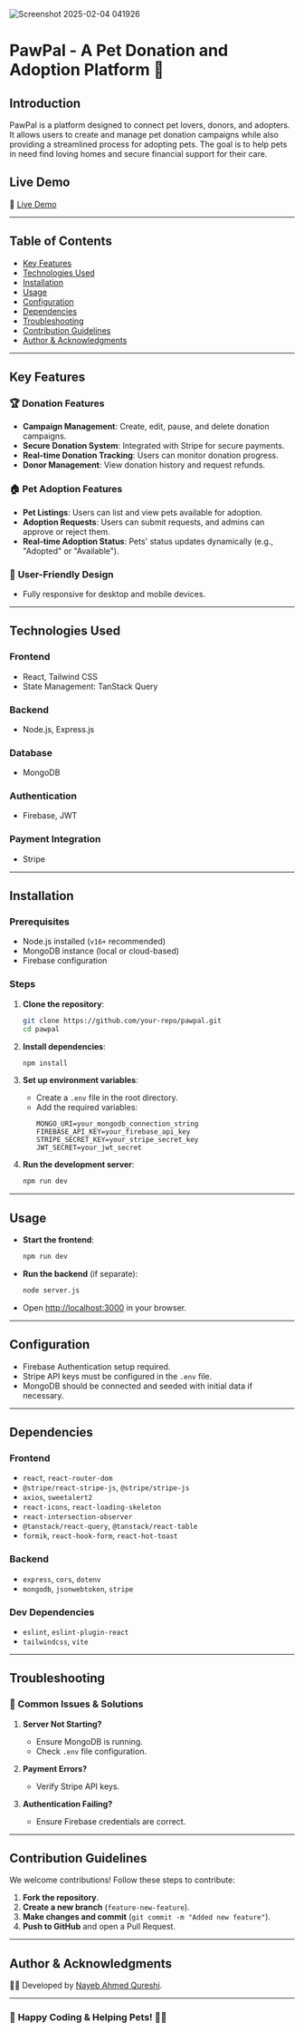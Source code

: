 ![Screenshot 2025-02-04 041926](https://github.com/user-attachments/assets/de38ed61-1e72-45b7-95b8-06e98e86071f)



# **PawPal - A Pet Donation and Adoption Platform** 🐾

## **Introduction**
PawPal is a platform designed to connect pet lovers, donors, and adopters. It allows users to create and manage pet donation campaigns while also providing a streamlined process for adopting pets. The goal is to help pets in need find loving homes and secure financial support for their care.

## **Live Demo**
🔗 [Live Demo](https://pawpal-364b2.web.app)

---

## **Table of Contents**
- [Key Features](#key-features)
- [Technologies Used](#technologies-used)
- [Installation](#installation)
- [Usage](#usage)
- [Configuration](#configuration)
- [Dependencies](#dependencies)
- [Troubleshooting](#troubleshooting)
- [Contribution Guidelines](#contribution-guidelines)
- [Author & Acknowledgments](#author--acknowledgments)

---

## **Key Features**
### 🏆 **Donation Features**
- **Campaign Management**: Create, edit, pause, and delete donation campaigns.
- **Secure Donation System**: Integrated with Stripe for secure payments.
- **Real-time Donation Tracking**: Users can monitor donation progress.
- **Donor Management**: View donation history and request refunds.

### 🏠 **Pet Adoption Features**
- **Pet Listings**: Users can list and view pets available for adoption.
- **Adoption Requests**: Users can submit requests, and admins can approve or reject them.
- **Real-time Adoption Status**: Pets' status updates dynamically (e.g., "Adopted" or "Available").

### 🎨 **User-Friendly Design**
- Fully responsive for desktop and mobile devices.

---

## **Technologies Used**
### **Frontend**
- React, Tailwind CSS
- State Management: TanStack Query

### **Backend**
- Node.js, Express.js

### **Database**
- MongoDB

### **Authentication**
- Firebase, JWT

### **Payment Integration**
- Stripe

---

## **Installation**
### Prerequisites
- Node.js installed (`v16+` recommended)
- MongoDB instance (local or cloud-based)
- Firebase configuration

### Steps
1. **Clone the repository**:
   ```sh
   git clone https://github.com/your-repo/pawpal.git
   cd pawpal
   ```

2. **Install dependencies**:
   ```sh
   npm install
   ```

3. **Set up environment variables**:
   - Create a `.env` file in the root directory.
   - Add the required variables:
     ```
     MONGO_URI=your_mongodb_connection_string
     FIREBASE_API_KEY=your_firebase_api_key
     STRIPE_SECRET_KEY=your_stripe_secret_key
     JWT_SECRET=your_jwt_secret
     ```

4. **Run the development server**:
   ```sh
   npm run dev
   ```

---

## **Usage**
- **Start the frontend**:
  ```sh
  npm run dev
  ```
- **Run the backend** (if separate):
  ```sh
  node server.js
  ```
- Open [http://localhost:3000](http://localhost:3000) in your browser.

---

## **Configuration**
- Firebase Authentication setup required.
- Stripe API keys must be configured in the `.env` file.
- MongoDB should be connected and seeded with initial data if necessary.

---

## **Dependencies**
### **Frontend**
- `react`, `react-router-dom`
- `@stripe/react-stripe-js`, `@stripe/stripe-js`
- `axios`, `sweetalert2`
- `react-icons`, `react-loading-skeleton`
- `react-intersection-observer`
- `@tanstack/react-query`, `@tanstack/react-table`
- `formik`, `react-hook-form`, `react-hot-toast`

### **Backend**
- `express`, `cors`, `dotenv`
- `mongodb`, `jsonwebtoken`, `stripe`

### **Dev Dependencies**
- `eslint`, `eslint-plugin-react`
- `tailwindcss`, `vite`

---

## **Troubleshooting**
### 🔹 Common Issues & Solutions
1. **Server Not Starting?**
   - Ensure MongoDB is running.
   - Check `.env` file configuration.

2. **Payment Errors?**
   - Verify Stripe API keys.

3. **Authentication Failing?**
   - Ensure Firebase credentials are correct.

---

## **Contribution Guidelines**
We welcome contributions! Follow these steps to contribute:
1. **Fork the repository**.
2. **Create a new branch** (`feature-new-feature`).
3. **Make changes and commit** (`git commit -m "Added new feature"`).
4. **Push to GitHub** and open a Pull Request.

---



## **Author & Acknowledgments**
👨‍💻 Developed by [Nayeb Ahmed Qureshi](https://github.com/DilligentArch).  


---

### 🚀 **Happy Coding & Helping Pets!** 🐶🐱
